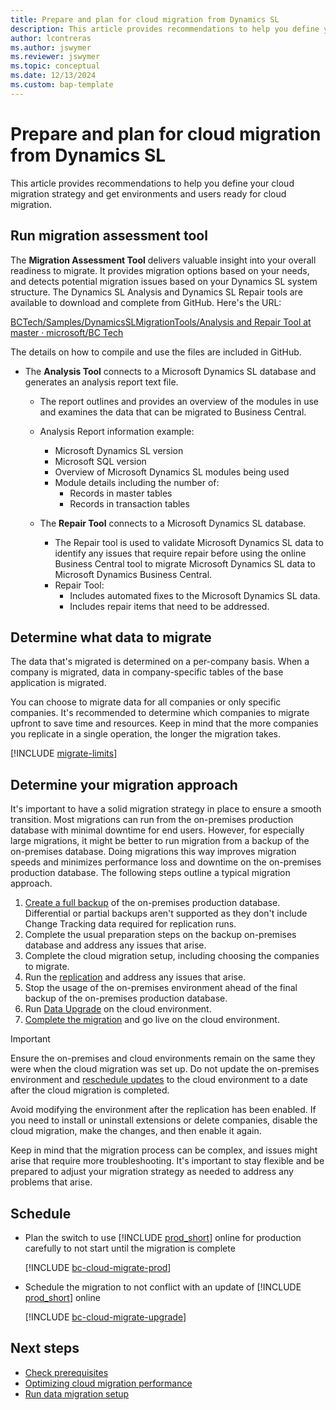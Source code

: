 ```yaml
---
title: Prepare and plan for cloud migration from Dynamics SL
description: This article provides recommendations to help you define your cloud migration strategy and get environments and users ready for Dynamics SL cloud migration.
author: lcontreras
ms.author: jswymer
ms.reviewer: jswymer
ms.topic: conceptual
ms.date: 12/13/2024
ms.custom: bap-template 
---
```

# Prepare and plan for cloud migration from Dynamics SL

This article provides recommendations to help you define your cloud migration strategy and get environments and users ready for cloud migration.

## Run migration assessment tool

The **Migration Assessment Tool** delivers valuable insight into your overall readiness to migrate. It provides migration options based on your needs, and detects potential migration issues based on your Dynamics SL system structure.
The Dynamics SL Analysis and Dynamics SL Repair tools are available to download and complete from GitHub. Here's the URL:

[BCTech/Samples/DynamicsSLMigrationTools/Analysis and Repair Tool at master · microsoft/BC Tech ](https://github.com/microsoft/BCTech/tree/master/samples/DynamicsSLMigrationTools/Analysis%20and%20Repair%20Tool)

The details on how to compile and use the files are included in GitHub.

- The **Analysis Tool** connects to a Microsoft Dynamics SL database and generates an analysis report text file.
  - The report outlines and provides an overview of the modules in use and examines the data that can be migrated to Business Central.
  - Analysis Report information example:
    - Microsoft Dynamics SL version
    - Microsoft SQL version
    - Overview of Microsoft Dynamics SL modules being used
    - Module details including the number of:
      - Records in master tables
      - Records in transaction tables

  - The **Repair Tool** connects to a Microsoft Dynamics SL database.
    - The Repair tool is used to validate Microsoft Dynamics SL data to identify any issues that require repair before using the online Business Central tool to migrate Microsoft Dynamics SL data to Microsoft Dynamics Business Central.
    - Repair Tool:
      - Includes automated fixes to the Microsoft Dynamics SL data.
      - Includes repair items that need to be addressed.
 

## Determine what data to migrate

The data that's migrated is determined on a per-company basis. When a company is migrated, data in company-specific tables of the base application is migrated.

You can choose to migrate data for all companies or only specific companies. It's recommended to determine which companies to migrate upfront to save time and resources. Keep in mind that the more companies you replicate in a single operation, the longer the migration takes.

[!INCLUDE [migrate-limits](../developer/includes/migrate-limits.md)]

## Determine your migration approach

It's important to have a solid migration strategy in place to ensure a smooth transition. Most migrations can run from the on-premises production database with minimal downtime for end users. However, for especially large migrations, it might be better to run migration from a backup of the on-premises database<!--deployed as Azure SQL Database-->. Doing migrations this way improves migration speeds and minimizes performance loss and downtime on the on-premises production database. The following steps outline a typical migration approach.

1. [Create a full backup](/sql/relational-databases/backup-restore/create-a-full-database-backup-sql-server) of the on-premises production database. Differential or partial backups aren't supported as they don't include Change Tracking data required for replication runs.
1. Complete the usual preparation steps on the backup on-premises database and address any issues that arise.
1. Complete the cloud migration setup, including choosing the companies to migrate.
1. Run the [replication](migrate-data-replication-run-SL.md) and address any issues that arise.
1. Stop the usage of the on-premises environment ahead of the final backup of the on-premises production database. 
1. Run [Data Upgrade](migration-data-upgrade-SL.md) on the cloud environment.
1. [Complete the migration](migration-finish-SL.md) and go live on the cloud environment.

> [!IMPORTANT]
> Ensure the on-premises and cloud environments remain on the same <!--Business Central version--> they were when the cloud migration was set up. Do not update the on-premises environment and [reschedule updates](update-rollout-timeline.md#schedule-updates) to the cloud environment to a date after the cloud migration is completed.
>
> Avoid modifying the environment after the replication has been enabled. If you need to install or uninstall extensions or delete companies, disable the cloud migration, make the changes, and then enable it again.

Keep in mind that the migration process can be complex, and issues might arise that require more troubleshooting. It's important to stay flexible and be prepared to adjust your migration strategy as needed to address any problems that arise.

## Schedule

- Plan the switch to use [!INCLUDE [prod_short](../includes/prod_short.md)] online for production carefully to not start until the migration is complete  

  [!INCLUDE [bc-cloud-migrate-prod](../includes/bc-cloud-migrate-prod.md)]  

- Schedule the migration to not conflict with an update of [!INCLUDE [prod_short](../includes/prod_short.md)] online

  [!INCLUDE [bc-cloud-migrate-upgrade](../includes/bc-cloud-migrate-upgrade.md)]

## Next steps

- [Check prerequisites](cloud-migration-prerequisites-SL.md)  
- [Optimizing cloud migration performance](migration-optimize-replication.md)  
- [Run data migration setup](migration-setup-SL.md)
